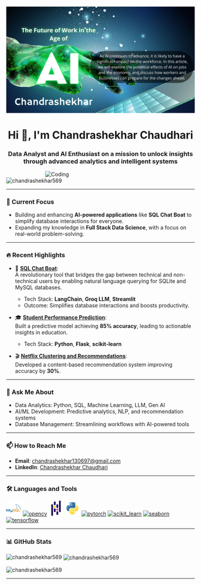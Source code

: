 ![logo](https://github.com/Chandrashekhar569/Chandrashekhar569/blob/main/Dark%20Blue%20Neon%20The%20Future%20of%20AI%20Instagram%20Story%20(Video).jpg)

<h1 align="center">Hi 👋, I'm Chandrashekhar Chaudhari</h1>
<h3 align="center">Data Analyst and AI Enthusiast on a mission to unlock insights through advanced analytics and intelligent systems</h3>

<img align="right" alt="Coding" width="400" src="https://cdn.dribbble.com/users/205964/screenshots/6002888/scene-1-drib.gif">

<p align="left"> <img src="https://komarev.com/ghpvc/?username=chandrashekhar569&label=Profile%20views&color=0e75b6&style=flat" alt="chandrashekhar569" /> </p>

---

### 🌟 Current Focus  
- Building and enhancing **AI-powered applications** like **SQL Chat Boat** to simplify database interactions for everyone.  
- Expanding my knowledge in **Full Stack Data Science**, with a focus on real-world problem-solving.  

---

### 🔥 Recent Highlights  

- 🚀 **[SQL Chat Boat](https://github.com/Chandrashekhar569/sql_chat_boat)**:  
  A revolutionary tool that bridges the gap between technical and non-technical users by enabling natural language querying for SQLite and MySQL databases.  
  - Tech Stack: **LangChain**, **Groq LLM**, **Streamlit**  
  - Outcome: Simplifies database interactions and boosts productivity.  

- 🎓 **[Student Performance Prediction](https://github.com/Chandrashekhar569/student-performance-prediction)**:  
  Built a predictive model achieving **85% accuracy**, leading to actionable insights in education.  
  - Tech Stack: **Python**, **Flask**, **scikit-learn**  

- 🎬 **[Netflix Clustering and Recommendations](https://github.com/Chandrashekhar569/Netflix-Movies-and-tv-shows-Clustering)**:  
  Developed a content-based recommendation system improving accuracy by **30%**.  

---

### 💬 Ask Me About  
- Data Analytics: Python, SQL, Machine Learning, LLM, Gen AI
- AI/ML Development: Predictive analytics, NLP, and recommendation systems  
- Database Management: Streamlining workflows with AI-powered tools  

---

### 📫 How to Reach Me  
- **Email**: chandrashekhar130697@gmail.com  
- **LinkedIn**: [Chandrashekhar Chaudhari](https://www.linkedin.com/in/chandrashekhar1997/)  

---

### 🛠️ Languages and Tools  

<p align="left"> 
<a href="https://www.mysql.com/" target="_blank"><img src="https://raw.githubusercontent.com/devicons/devicon/master/icons/mysql/mysql-original-wordmark.svg" alt="mysql" width="40" height="40"/></a>
<a href="https://opencv.org/" target="_blank"><img src="https://www.vectorlogo.zone/logos/opencv/opencv-icon.svg" alt="opencv" width="40" height="40"/></a>
<a href="https://pandas.pydata.org/" target="_blank"><img src="https://raw.githubusercontent.com/devicons/devicon/2ae2a900d2f041da66e950e4d48052658d850630/icons/pandas/pandas-original.svg" alt="pandas" width="40" height="40"/></a>
<a href="https://www.python.org" target="_blank"><img src="https://raw.githubusercontent.com/devicons/devicon/master/icons/python/python-original.svg" alt="python" width="40" height="40"/></a>
<a href="https://pytorch.org/" target="_blank"><img src="https://www.vectorlogo.zone/logos/pytorch/pytorch-icon.svg" alt="pytorch" width="40" height="40"/></a>
<a href="https://scikit-learn.org/" target="_blank"><img src="https://upload.wikimedia.org/wikipedia/commons/0/05/Scikit_learn_logo_small.svg" alt="scikit_learn" width="40" height="40"/></a>
<a href="https://seaborn.pydata.org/" target="_blank"><img src="https://seaborn.pydata.org/_images/logo-mark-lightbg.svg" alt="seaborn" width="40" height="40"/></a>
<a href="https://www.tensorflow.org" target="_blank"><img src="https://www.vectorlogo.zone/logos/tensorflow/tensorflow-icon.svg" alt="tensorflow" width="40" height="40"/></a> 
</p>

---

### 📊 GitHub Stats  

<p><img align="left" src="https://github-readme-stats.vercel.app/api/top-langs?username=chandrashekhar569&show_icons=true&locale=en&layout=compact" alt="chandrashekhar569" /></p>  
<p>&nbsp;<img align="center" src="https://github-readme-stats.vercel.app/api?username=chandrashekhar569&show_icons=true&locale=en" alt="chandrashekhar569" /></p>  
<p><img align="center" src="https://github-readme-streak-stats.herokuapp.com/?user=chandrashekhar569&" alt="chandrashekhar569" /></p>  

---
